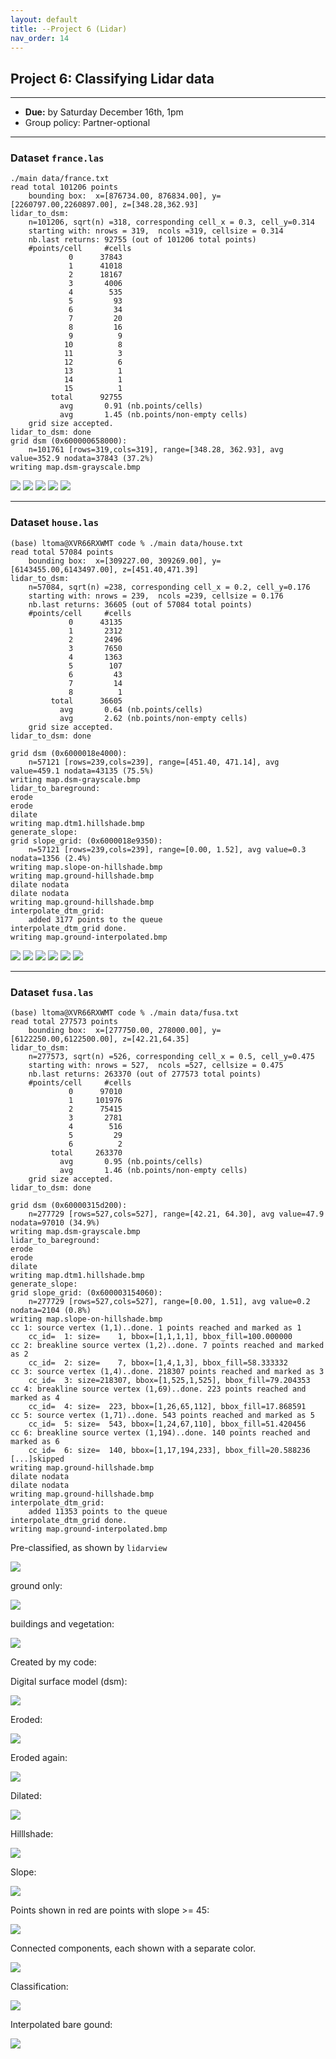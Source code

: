 ```yaml
---
layout: default 
title: --Project 6 (Lidar)
nav_order: 14
---
```


## Project 6: Classifying Lidar data   


*** 
* __Due:__ by Saturday  December 16th, 1pm
* Group policy: Partner-optional

***

### Dataset ```france.las```

```
./main data/france.txt      
read total 101206 points
	bounding box:  x=[876734.00, 876834.00], y=[2260797.00,2260897.00], z=[348.28,362.93]
lidar_to_dsm:
	n=101206, sqrt(n) =318, corresponding cell_x = 0.3, cell_y=0.314
	starting with: nrows = 319,  ncols =319, cellsize = 0.314
	nb.last returns: 92755 (out of 101206 total points)
	#points/cell     #cells
	         0      37843
	         1      41018
	         2      18167
	         3       4006
	         4        535
	         5         93
	         6         34
	         7         20
	         8         16
	         9          9
	        10          8
	        11          3
	        12          6
	        13          1
	        14          1
	        15          1
	     total      92755
	       avg       0.91 (nb.points/cells)
	       avg       1.45 (nb.points/non-empty cells)
	grid size accepted.
lidar_to_dsm: done
grid dsm (0x600000658000):
	n=101761 [rows=319,cols=319], range=[348.28, 362.93], avg value=352.9 nodata=37843 (37.2%)
writing map.dsm-grayscale.bmp

```

![](p6-fr1.png)
![](p6-fr2.png)
![](p6-fr3.png)
![](p6-fr4.png)
![](p6-fr5.png)

****

### Dataset ```house.las```

```
(base) ltoma@XVR66RXWMT code % ./main data/house.txt 
read total 57084 points
	bounding box:  x=[309227.00, 309269.00], y=[6143455.00,6143497.00], z=[451.40,471.39]
lidar_to_dsm:
	n=57084, sqrt(n) =238, corresponding cell_x = 0.2, cell_y=0.176
	starting with: nrows = 239,  ncols =239, cellsize = 0.176
	nb.last returns: 36605 (out of 57084 total points)
	#points/cell     #cells
	         0      43135
	         1       2312
	         2       2496
	         3       7650
	         4       1363
	         5        107
	         6         43
	         7         14
	         8          1
	     total      36605
	       avg       0.64 (nb.points/cells)
	       avg       2.62 (nb.points/non-empty cells)
	grid size accepted.
lidar_to_dsm: done

grid dsm (0x6000018e4000):
	n=57121 [rows=239,cols=239], range=[451.40, 471.14], avg value=459.1 nodata=43135 (75.5%)
writing map.dsm-grayscale.bmp
lidar_to_bareground:
erode
erode
dilate
writing map.dtm1.hillshade.bmp
generate_slope:
grid slope_grid: (0x6000018e9350):
	n=57121 [rows=239,cols=239], range=[0.00, 1.52], avg value=0.3 nodata=1356 (2.4%)
writing map.slope-on-hillshade.bmp
writing map.ground-hillshade.bmp
dilate nodata
dilate nodata
writing map.ground-hillshade.bmp
interpolate_dtm_grid: 
	added 3177 points to the queue
interpolate_dtm_grid done. 
writing map.ground-interpolated.bmp
```

![](p6-house1.png)
![](p6-house2.png)
![](p6-house3.png)
![](p6-house4.png)
![](p6-house6.png)
![](p6-house5.png)



***
### Dataset ```fusa.las```

```
(base) ltoma@XVR66RXWMT code % ./main data/fusa.txt      
read total 277573 points
	bounding box:  x=[277750.00, 278000.00], y=[6122250.00,6122500.00], z=[42.21,64.35]
lidar_to_dsm:
	n=277573, sqrt(n) =526, corresponding cell_x = 0.5, cell_y=0.475
	starting with: nrows = 527,  ncols =527, cellsize = 0.475
	nb.last returns: 263370 (out of 277573 total points)
	#points/cell     #cells
	         0      97010
	         1     101976
	         2      75415
	         3       2781
	         4        516
	         5         29
	         6          2
	     total     263370
	       avg       0.95 (nb.points/cells)
	       avg       1.46 (nb.points/non-empty cells)
	grid size accepted.
lidar_to_dsm: done

grid dsm (0x60000315d200):
	n=277729 [rows=527,cols=527], range=[42.21, 64.30], avg value=47.9 nodata=97010 (34.9%)
writing map.dsm-grayscale.bmp
lidar_to_bareground:
erode
erode
dilate
writing map.dtm1.hillshade.bmp
generate_slope:
grid slope_grid: (0x600003154060):
	n=277729 [rows=527,cols=527], range=[0.00, 1.51], avg value=0.2 nodata=2104 (0.8%)
writing map.slope-on-hillshade.bmp
cc 1: source vertex (1,1)..done. 1 points reached and marked as 1
	cc_id=  1: size=    1, bbox=[1,1,1,1], bbox_fill=100.000000
cc 2: breakline source vertex (1,2)..done. 7 points reached and marked as 2
	cc_id=  2: size=    7, bbox=[1,4,1,3], bbox_fill=58.333332
cc 3: source vertex (1,4)..done. 218307 points reached and marked as 3
	cc_id=  3: size=218307, bbox=[1,525,1,525], bbox_fill=79.204353
cc 4: breakline source vertex (1,69)..done. 223 points reached and marked as 4
	cc_id=  4: size=  223, bbox=[1,26,65,112], bbox_fill=17.868591
cc 5: source vertex (1,71)..done. 543 points reached and marked as 5
	cc_id=  5: size=  543, bbox=[1,24,67,110], bbox_fill=51.420456
cc 6: breakline source vertex (1,194)..done. 140 points reached and marked as 6
	cc_id=  6: size=  140, bbox=[1,17,194,233], bbox_fill=20.588236
[...]skipped
writing map.ground-hillshade.bmp
dilate nodata
dilate nodata
writing map.ground-hillshade.bmp
interpolate_dtm_grid: 
	added 11353 points to the queue
interpolate_dtm_grid done. 
writing map.ground-interpolated.bmp
```

Pre-classified, as shown by ```lidarview```

![](p6-fusa2.png)

ground only: 

![](p6-fusa1.png)

buildings and vegetation:

![](p6-fusa3.png)


Created by my code: 

Digital surface model (dsm): 

![](p6-fusa4.png)

Eroded:

![](p6-fusa5.png)

Eroded again: 

![](p6-fusa6.png)

Dilated: 

![](p6-fusa7.png)

Hilllshade: 

![](p6-fusa8.png)

Slope: 

![](p6-fusa9.png)

Points shown in red are points with slope >= 45:

![](p6-fusa10.png)

Connected components, each shown with a separate color. 

![](p6-fusa11.png)

Classification: 

![](p6-fusa12.png)

Interpolated bare gound: 

![](p6-fusa13.png)

